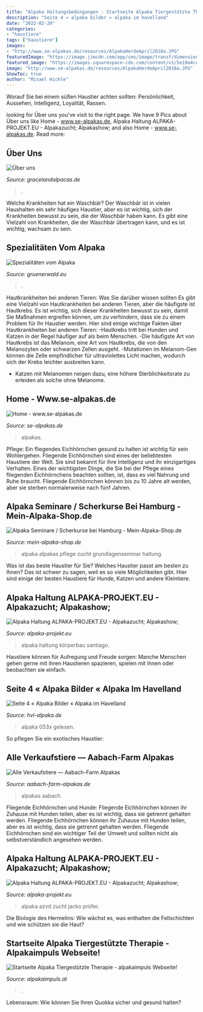 ```yaml
---
title: "Alpaka Haltungsbedingungen : Startseite Alpaka Tiergestützte Therapie"
description: "Seite 4 « alpaka bilder « alpaka im havelland"
date: "2022-02-20"
categories:
- "haustiere"
tags: ["haustiere"]
images:
- "http://www.se-alpakas.de/resources/AlpakaHerdeApril2018a.JPG"
featuredImage: "https://image.jimcdn.com/app/cms/image/transf/dimension=461x1024:format=jpg/path/sf6542492f83ac0d0/image/i058d170f0d4f1e44/version/1485940442/image.jpg"
featured_image: "https://images.squarespace-cdn.com/content/v1/5e19e4ce3d9c1d231bc5c29d/1580143376993-ME3AYPN7C4F1KMH97CY6/16-9+EM4_2017_06_Fohlen_2108+hd+-+Kopie.jpg?format=1500w"
image: "http://www.se-alpakas.de/resources/AlpakaHerdeApril2018a.JPG"
ShowToc: true
author: "Misael Hickle"
---
```



Worauf Sie bei einem süßen Haustier achten sollten: Persönlichkeit, Aussehen, Intelligenz, Loyalität, Rassen.

	

		
looking for Über uns you've visit to the right page. We have 9 Pics about Über uns like Home - www.se-alpakas.de, Alpaka Haltung ALPAKA-PROJEKT.EU - Alpakazucht; Alpakashow; and also Home - www.se-alpakas.de. Read more:
		
    
## Über Uns

<img loading=lazy src="http://gracelandalpacas.de/images/startseite/ueber_uns/stall_eingang.jpg" onerror="this.onerror=null;this.src='https://tse3.mm.bing.net/th?id=OIP.bRlyYKhA-UgkJhHcQAWClgHaCR&amp;pid=15.1';" alt="Über uns">

_Source: gracelandalpacas.de_

>. 

	

Welche Krankheiten hat ein Waschbär?
Der Waschbär ist in vielen Haushalten ein sehr häufiges Haustier, aber es ist wichtig, sich der Krankheiten bewusst zu sein, die der Waschbär haben kann. Es gibt eine Vielzahl von Krankheiten, die der Waschbär übertragen kann, und es ist wichtig, wachsam zu sein.

    
## Spezialitäten Vom Alpaka

<img loading=lazy src="https://www.gruenerwald.eu/WebRoot/Store18/Shops/78009744/5FB3/0FC9/441E/E0E8/7370/0A0C/6D0C/FB13/Alpaka-Premium_m.JPG" onerror="this.onerror=null;this.src='https://tse3.mm.bing.net/th?id=OIP.atVfPW7RnrKeXIDNX0qSNAHaE7&amp;pid=15.1';" alt="Spezialitäten vom Alpaka">

_Source: gruenerwald.eu_

>. 

	

Hautkrankheiten bei anderen Tieren: Was Sie darüber wissen sollten
Es gibt eine Vielzahl von Hautkrankheiten bei anderen Tieren, aber die häufigste ist Hautkrebs. Es ist wichtig, sich dieser Krankheiten bewusst zu sein, damit Sie Maßnahmen ergreifen können, um zu verhindern, dass sie zu einem Problem für Ihr Haustier werden. Hier sind einige wichtige Fakten über Hautkrankheiten bei anderen Tieren:
-Hautkrebs tritt bei Hunden und Katzen in der Regel häufiger auf als beim Menschen.
-Die häufigste Art von Hautkrebs ist das Melanom, eine Art von Hautkrebs, die von den Melanozyten oder schwarzen Zellen ausgeht.
-Mutationen im Melanom-Gen können die Zelle empfindlicher für ultraviolettes Licht machen, wodurch sich der Krebs leichter ausbreiten kann.
- Katzen mit Melanomen neigen dazu, eine höhere Sterblichkeitsrate zu erleiden als solche ohne Melanome.

    
## Home - Www.se-alpakas.de

<img loading=lazy src="http://www.se-alpakas.de/resources/AlpakaHerdeApril2018a.JPG" onerror="this.onerror=null;this.src='https://tse3.mm.bing.net/th?id=OIP.HdPA2Ax7jMkt2Dqw-9DqKwHaEt&amp;pid=15.1';" alt="Home - www.se-alpakas.de">

_Source: se-alpakas.de_

>alpakas. 

	

Pflege: Ein fliegendes Eichhörnchen gesund zu halten ist wichtig für sein Wohlergehen.
Fliegende Eichhörnchen sind eines der beliebtesten Haustiere der Welt. Sie sind bekannt für ihre Intelligenz und ihr einzigartiges Verhalten. Eines der wichtigsten Dinge, die Sie bei der Pflege eines fliegenden Eichhörnchens beachten sollten, ist, dass es viel Nahrung und Ruhe braucht. Fliegende Eichhörnchen können bis zu 10 Jahre alt werden, aber sie sterben normalerweise nach fünf Jahren.

    
## Alpaka Seminare / Scherkurse Bei Hamburg - Mein-Alpaka-Shop.de

<img loading=lazy src="https://image.jimcdn.com/app/cms/image/transf/none/path/sdb5107a0ecad18f6/image/i88c83754eecc2909/version/1540545977/image.jpg" onerror="this.onerror=null;this.src='https://tse3.mm.bing.net/th?id=OIP.yEd1kr8FtIYyXKvWjFfzMQHaE7&amp;pid=15.1';" alt="Alpaka Seminare / Scherkurse bei Hamburg - Mein-Alpaka-Shop.de">

_Source: mein-alpaka-shop.de_

>alpaka alpakas pflege zucht grundlagenseminar haltung. 

	

Was ist das beste Haustier für Sie?
Welches Haustier passt am besten zu Ihnen? Das ist schwer zu sagen, weil es so viele Möglichkeiten gibt. Hier sind einige der besten Haustiere für Hunde, Katzen und andere Kleintiere.

    
## Alpaka Haltung ALPAKA-PROJEKT.EU - Alpakazucht; Alpakashow;

<img loading=lazy src="https://image.jimcdn.com/app/cms/image/transf/dimension=1920x10000:format=jpg/path/sf6542492f83ac0d0/image/i37e4e3090acf0341/version/1463731189/image.jpg" onerror="this.onerror=null;this.src='https://tse4.mm.bing.net/th?id=OIP.aXV1-n-SbmtqpADsTmeTJAHaFj&amp;pid=15.1';" alt="Alpaka Haltung ALPAKA-PROJEKT.EU - Alpakazucht; Alpakashow;">

_Source: alpaka-projekt.eu_

>alpaka haltung körperbau santiago. 

	

Haustiere können für Aufregung und Freude sorgen: Manche Menschen gehen gerne mit ihren Haustieren spazieren, spielen mit ihnen oder beobachten sie einfach.

    
## Seite 4 « Alpaka Bilder « Alpaka Im Havelland

<img loading=lazy src="https://hvl-alpaka.de/wp-content/gallery/alpaka-bilder/aulatalimg_4727.jpg" onerror="this.onerror=null;this.src='https://tse4.mm.bing.net/th?id=OIP.HGTRr0anDkFiqkGB7byLpgHaIV&amp;pid=15.1';" alt="Seite 4 « Alpaka Bilder « Alpaka im Havelland">

_Source: hvl-alpaka.de_

>alpaka 053x gelesen. 

	

So pflegen Sie ein exotisches Haustier:

    
## Alle Verkaufstiere — Aabach-Farm Alpakas

<img loading=lazy src="https://images.squarespace-cdn.com/content/v1/5e19e4ce3d9c1d231bc5c29d/1580143376993-ME3AYPN7C4F1KMH97CY6/16-9+EM4_2017_06_Fohlen_2108+hd+-+Kopie.jpg?format=1500w" onerror="this.onerror=null;this.src='https://tse1.mm.bing.net/th?id=OIP.S6juXyBnVGGN-JA-cLt5LgHaE7&amp;pid=15.1';" alt="Alle Verkaufstiere — Aabach-Farm Alpakas">

_Source: aabach-farm-alpakas.de_

>alpakas aabach. 

	

Fliegende Eichhörnchen und Hunde: Fliegende Eichhörnchen können ihr Zuhause mit Hunden teilen, aber es ist wichtig, dass sie getrennt gehalten werden.
Fliegende Eichhörnchen können ihr Zuhause mit Hunden teilen, aber es ist wichtig, dass sie getrennt gehalten werden. Fliegende Eichhörnchen sind ein wichtiger Teil der Umwelt und sollten nicht als selbstverständlich angesehen werden.

    
## Alpaka Haltung ALPAKA-PROJEKT.EU - Alpakazucht; Alpakashow;

<img loading=lazy src="https://image.jimcdn.com/app/cms/image/transf/dimension=461x1024:format=jpg/path/sf6542492f83ac0d0/image/i058d170f0d4f1e44/version/1485940442/image.jpg" onerror="this.onerror=null;this.src='https://tse2.mm.bing.net/th?id=OIP.PrwE6BXaH57ewx2aD5aCIwAAAA&amp;pid=15.1';" alt="Alpaka Haltung ALPAKA-PROJEKT.EU - Alpakazucht; Alpakashow;">

_Source: alpaka-projekt.eu_

>alpaka azvd zucht jacko prüfer. 

	

Die Biologie des Hermelins: Wie wächst es, was enthalten die Fellschichten und wie schützen sie die Haut?

    
## Startseite Alpaka Tiergestützte Therapie - Alpakaimpuls Webseite!

<img loading=lazy src="https://image.jimcdn.com/app/cms/image/transf/dimension=1920x400:format=jpg/path/s64c24bbca5e6d382/image/idae707631e4f42cb/version/1599724464/image.jpg" onerror="this.onerror=null;this.src='https://tse4.mm.bing.net/th?id=OIP.j14PwqNx_8gmkVbWmDsNHQAAAA&amp;pid=15.1';" alt="Startseite Alpaka Tiergestützte Therapie - alpakaimpuls Webseite!">

_Source: alpakaimpuls.at_

>. 

	

Lebensraum: Wie können Sie Ihren Quokka sicher und gesund halten?

